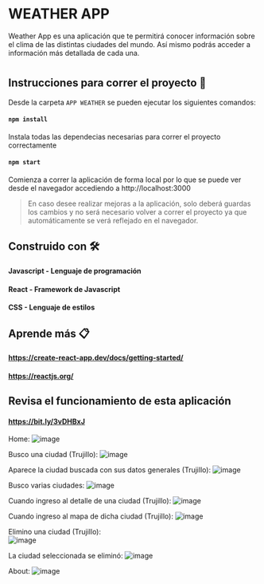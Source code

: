 # WEATHER APP

Weather App es una aplicación que te permitirá conocer información sobre el clima de las distintas ciudades del mundo.
Así mismo podrás acceder a información más detallada de cada una.

#

## Instrucciones para correr el proyecto 🔧

Desde la carpeta `APP WEATHER` se pueden ejecutar los siguientes comandos:

#### `npm install`

Instala todas las dependecias necesarias para correr el proyecto correctamente

#### `npm start`

Comienza a correr la aplicación de forma local por lo que se puede ver desde el navegador accediendo a
http://localhost:3000

>En caso desee realizar mejoras a la aplicación, solo deberá guardas los cambios y no será necesario volver a correr el proyecto ya que automáticamente se verá reflejado en el navegador.


## Construido con 🛠️

#### Javascript - Lenguaje de programación
#### React - Framework de Javascript
#### CSS - Lenguaje de estilos


## Aprende más 📋

#### https://create-react-app.dev/docs/getting-started/
#### https://reactjs.org/

## Revisa el funcionamiento de esta aplicación

#### https://bit.ly/3vDHBxJ

Home:
![image](https://user-images.githubusercontent.com/96211574/165111787-1304fecd-1e46-431d-81a8-b4e1cb31bcce.png)

Busco una ciudad (Trujillo):
![image](https://user-images.githubusercontent.com/96211574/165111916-513ace00-e22d-499b-ae08-35abf12ff313.png)

Aparece la ciudad buscada con sus datos generales (Trujillo):
![image](https://user-images.githubusercontent.com/96211574/165112004-a0ee52ba-94b3-4bba-9d5b-1ddc3cbdcc10.png)

Busco varias ciudades:
![image](https://user-images.githubusercontent.com/96211574/165112163-acd920bb-ccee-41fe-9e07-071b46593c56.png)

Cuando ingreso al detalle de una ciudad (Trujillo):
![image](https://user-images.githubusercontent.com/96211574/165112256-f0caf1c1-c897-4f4e-a2f7-06f3a017b93e.png)

Cuando ingreso al mapa de dicha ciudad (Trujillo):
![image](https://user-images.githubusercontent.com/96211574/165112339-cf62a0df-88a4-435f-b222-e9579a782bba.png)

Elimino una ciudad (Trujillo):
<br>
![image](https://user-images.githubusercontent.com/96211574/165112492-3b643624-3a72-4103-93e1-5e8d6c32a10a.png)

La ciudad seleccionada se eliminó:
![image](https://user-images.githubusercontent.com/96211574/165112615-577f46bc-8308-42cd-acf6-21db60e1f5b0.png)

About:
![image](https://user-images.githubusercontent.com/96211574/165112709-4208aa2e-66fb-4092-8a04-c02390cffe14.png)


